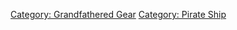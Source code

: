 [Category: Grandfathered Gear](Category:_Grandfathered_Gear "wikilink")
[Category: Pirate Ship](Category:_Pirate_Ship "wikilink")
